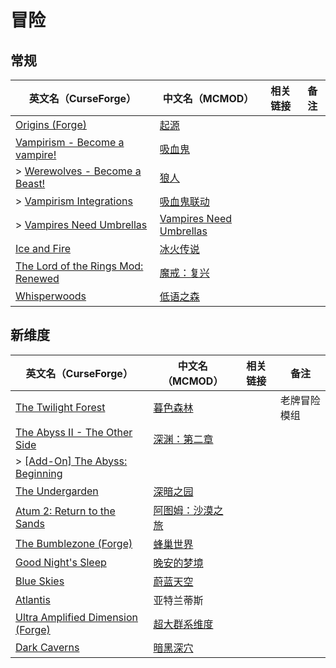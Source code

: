 # 冒险

## 常规

| 英文名（CurseForge）                                                                                                 | 中文名（MCMOD）                                                 | 相关链接 | 备注 |
| -------------------------------------------------------------------------------------------------------------------- | --------------------------------------------------------------- | -------- | ---- |
| [Origins (Forge)](https://www.curseforge.com/minecraft/mc-mods/origins-forge)                                        | [起源](https://www.mcmod.cn/class/3111.html)                    |          |      |
| [Vampirism - Become a vampire!](https://www.curseforge.com/minecraft/mc-mods/vampirism-become-a-vampire)             | [吸血鬼](https://www.mcmod.cn/class/930.html)                   |          |      |
| > [Werewolves - Become a Beast!](https://www.curseforge.com/minecraft/mc-mods/werewolves-become-a-beast)             | [狼人](https://www.mcmod.cn/class/5196.html)                    |          |      |
| > [Vampirism Integrations](https://www.curseforge.com/minecraft/mc-mods/vampirism-integrations)                      | [吸血鬼联动](https://www.mcmod.cn/class/2439.html)              |          |      |
| > [Vampires Need Umbrellas](https://www.curseforge.com/minecraft/mc-mods/vampires-need-umbrellas)                    | [Vampires Need Umbrellas](https://www.mcmod.cn/class/2405.html) |          |      |
| [Ice and Fire](https://www.curseforge.com/minecraft/mc-mods/ice-and-fire-dragons)                                    | [冰火传说](https://www.mcmod.cn/class/770.html)                 |          |      |
| [The Lord of the Rings Mod: Renewed](https://www.curseforge.com/minecraft/mc-mods/the-lord-of-the-rings-mod-renewed) | [魔戒：复兴](https://www.mcmod.cn/class/2525.html)              |          |      |
| [Whisperwoods](https://www.curseforge.com/minecraft/mc-mods/whisperwoods)                                            | [低语之森](https://www.mcmod.cn/class/4658.html)                |          |      |

## 新维度

| 英文名（CurseForge）                                                                                       | 中文名（MCMOD）                                         | 相关链接 | 备注         |
| ---------------------------------------------------------------------------------------------------------- | ------------------------------------------------------- | -------- | ------------ |
| [The Twilight Forest](https://www.curseforge.com/minecraft/mc-mods/the-twilight-forest)                    | [暮色森林](https://www.mcmod.cn/class/61.html)          |          | 老牌冒险模组 |
| [The Abyss II - The Other Side](https://www.curseforge.com/minecraft/mc-mods/the-abyss-chapter-ii)         | [深渊：第二章](https://www.mcmod.cn/class/3527.html)    |          |              |
| > [[Add-On] The Abyss: Beginning](https://www.curseforge.com/minecraft/mc-mods/add-on-the-abyss-beginning) |                                                         |          |              |
| [The Undergarden](https://www.curseforge.com/minecraft/mc-mods/the-undergarden)                            | [深暗之园](https://www.mcmod.cn/class/2870.html)        |          |              |
| [Atum 2: Return to the Sands](https://www.curseforge.com/minecraft/mc-mods/atum)                           | [阿图姆：沙漠之旅](https://www.mcmod.cn/class/117.html) |          |              |
| [The Bumblezone (Forge)](https://www.curseforge.com/minecraft/mc-mods/the-bumblezone-forge)                | [蜂巢世界](https://www.mcmod.cn/class/2489.html)        |          |              |
| [Good Night's Sleep](https://www.curseforge.com/minecraft/mc-mods/good-nights-sleep)                       | [晚安的梦境](https://www.mcmod.cn/class/471.html)       |          |              |
| [Blue Skies](https://www.curseforge.com/minecraft/mc-mods/blue-skies)                                      | [蔚蓝天空](https://www.mcmod.cn/class/1563.html)        |          |              |
| [Atlantis](https://www.curseforge.com/minecraft/mc-mods/atlantis)                                          | 亚特兰蒂斯                                              |          |              |
| [Ultra Amplified Dimension (Forge)](https://www.curseforge.com/minecraft/mc-mods/ultra-amplified-mod)      | [超大群系维度](https://www.mcmod.cn/class/4077.html)    |          |              |
| [Dark Caverns](https://www.curseforge.com/minecraft/mc-mods/dark-caverns)                                  | [暗黑深穴](https://www.mcmod.cn/class/4847.html)        |          |              |
